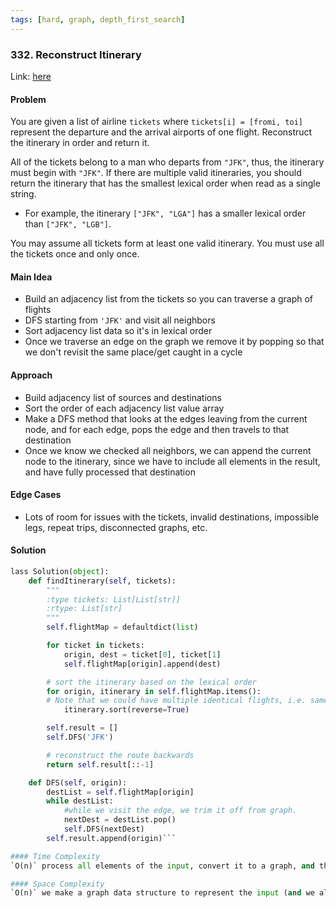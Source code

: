 ```yaml
---
tags: [hard, graph, depth_first_search]
---
```

### 332. Reconstruct Itinerary 

Link: [here](https://leetcode.com/problems/reconstruct-itinerary/description/)

#### Problem
You are given a list of airline `tickets` where `tickets[i] = [fromi, toi]` represent the departure and the arrival airports of one flight. Reconstruct the itinerary in order and return it.

All of the tickets belong to a man who departs from `"JFK"`, thus, the itinerary must begin with `"JFK"`. If there are multiple valid itineraries, you should return the itinerary that has the smallest lexical order when read as a single string.

- For example, the itinerary `["JFK", "LGA"]` has a smaller lexical order than `["JFK", "LGB"]`.

You may assume all tickets form at least one valid itinerary. You must use all the tickets once and only once.

#### Main Idea
- Build an adjacency list from the tickets so you can traverse a graph of flights
- DFS starting from `'JFK'` and visit all neighbors
- Sort adjacency list data so it's in lexical order
- Once we traverse an edge on the graph we remove it by popping so that we don't revisit the same place/get caught in a cycle

#### Approach
- Build adjacency list of sources and destinations
- Sort the order of each adjacency list value array
- Make a DFS method that looks at the edges leaving from the current node, and for each edge, pops the edge and then travels to that destination
- Once we know we checked all neighbors, we can append the current node to the itinerary, since we have to include all elements in the result, and have fully processed that destination

#### Edge Cases
- Lots of room for issues with the tickets, invalid destinations, impossible legs, repeat trips, disconnected graphs, etc. 

#### Solution
```python 
lass Solution(object):
    def findItinerary(self, tickets):
        """
        :type tickets: List[List[str]]
        :rtype: List[str]
        """
        self.flightMap = defaultdict(list)

        for ticket in tickets:
            origin, dest = ticket[0], ticket[1]
            self.flightMap[origin].append(dest)

        # sort the itinerary based on the lexical order
        for origin, itinerary in self.flightMap.items():
        # Note that we could have multiple identical flights, i.e. same origin and destination.
            itinerary.sort(reverse=True)

        self.result = []
        self.DFS('JFK')

        # reconstruct the route backwards
        return self.result[::-1]

    def DFS(self, origin):
        destList = self.flightMap[origin]
        while destList:
            #while we visit the edge, we trim it off from graph.
            nextDest = destList.pop()
            self.DFS(nextDest)
        self.result.append(origin)```

#### Time Complexity
`O(n)` process all elements of the input, convert it to a graph, and then traverse said graph without dealing with cycles or repeats

#### Space Complexity
`O(n)` we make a graph data structure to represent the input (and we also make recursive calls so could potentially end up with a call stack of size `n`)

